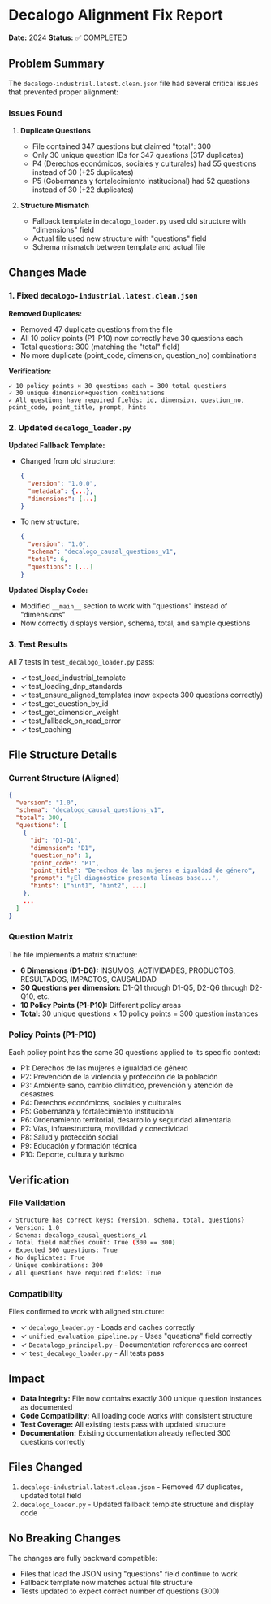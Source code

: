 # Decalogo Alignment Fix Report

**Date:** 2024
**Status:** ✅ COMPLETED

## Problem Summary

The `decalogo-industrial.latest.clean.json` file had several critical issues that prevented proper alignment:

### Issues Found

1. **Duplicate Questions**
   - File contained 347 questions but claimed "total": 300
   - Only 30 unique question IDs for 347 questions (317 duplicates)
   - P4 (Derechos económicos, sociales y culturales) had 55 questions instead of 30 (+25 duplicates)
   - P5 (Gobernanza y fortalecimiento institucional) had 52 questions instead of 30 (+22 duplicates)

2. **Structure Mismatch**
   - Fallback template in `decalogo_loader.py` used old structure with "dimensions" field
   - Actual file used new structure with "questions" field
   - Schema mismatch between template and actual file

## Changes Made

### 1. Fixed `decalogo-industrial.latest.clean.json`

**Removed Duplicates:**
- Removed 47 duplicate questions from the file
- All 10 policy points (P1-P10) now correctly have 30 questions each
- Total questions: 300 (matching the "total" field)
- No more duplicate (point_code, dimension, question_no) combinations

**Verification:**
```
✓ 10 policy points × 30 questions each = 300 total questions
✓ 30 unique dimension+question combinations
✓ All questions have required fields: id, dimension, question_no, point_code, point_title, prompt, hints
```

### 2. Updated `decalogo_loader.py`

**Updated Fallback Template:**
- Changed from old structure:
  ```json
  {
    "version": "1.0.0",
    "metadata": {...},
    "dimensions": [...]
  }
  ```
- To new structure:
  ```json
  {
    "version": "1.0",
    "schema": "decalogo_causal_questions_v1",
    "total": 6,
    "questions": [...]
  }
  ```

**Updated Display Code:**
- Modified `__main__` section to work with "questions" instead of "dimensions"
- Now correctly displays version, schema, total, and sample questions

### 3. Test Results

All 7 tests in `test_decalogo_loader.py` pass:
- ✓ test_load_industrial_template
- ✓ test_loading_dnp_standards
- ✓ test_ensure_aligned_templates (now expects 300 questions correctly)
- ✓ test_get_question_by_id
- ✓ test_get_dimension_weight
- ✓ test_fallback_on_read_error
- ✓ test_caching

## File Structure Details

### Current Structure (Aligned)

```json
{
  "version": "1.0",
  "schema": "decalogo_causal_questions_v1",
  "total": 300,
  "questions": [
    {
      "id": "D1-Q1",
      "dimension": "D1",
      "question_no": 1,
      "point_code": "P1",
      "point_title": "Derechos de las mujeres e igualdad de género",
      "prompt": "¿El diagnóstico presenta líneas base...",
      "hints": ["hint1", "hint2", ...]
    },
    ...
  ]
}
```

### Question Matrix

The file implements a matrix structure:
- **6 Dimensions (D1-D6):** INSUMOS, ACTIVIDADES, PRODUCTOS, RESULTADOS, IMPACTOS, CAUSALIDAD
- **30 Questions per dimension:** D1-Q1 through D1-Q5, D2-Q6 through D2-Q10, etc.
- **10 Policy Points (P1-P10):** Different policy areas
- **Total:** 30 unique questions × 10 policy points = 300 question instances

### Policy Points (P1-P10)

Each policy point has the same 30 questions applied to its specific context:
- P1: Derechos de las mujeres e igualdad de género
- P2: Prevención de la violencia y protección de la población
- P3: Ambiente sano, cambio climático, prevención y atención de desastres
- P4: Derechos económicos, sociales y culturales
- P5: Gobernanza y fortalecimiento institucional
- P6: Ordenamiento territorial, desarrollo y seguridad alimentaria
- P7: Vías, infraestructura, movilidad y conectividad
- P8: Salud y protección social
- P9: Educación y formación técnica
- P10: Deporte, cultura y turismo

## Verification

### File Validation
```bash
✓ Structure has correct keys: {version, schema, total, questions}
✓ Version: 1.0
✓ Schema: decalogo_causal_questions_v1
✓ Total field matches count: True (300 == 300)
✓ Expected 300 questions: True
✓ No duplicates: True
✓ Unique combinations: 300
✓ All questions have required fields: True
```

### Compatibility

Files confirmed to work with aligned structure:
- ✓ `decalogo_loader.py` - Loads and caches correctly
- ✓ `unified_evaluation_pipeline.py` - Uses "questions" field correctly
- ✓ `Decatalogo_principal.py` - Documentation references are correct
- ✓ `test_decalogo_loader.py` - All tests pass

## Impact

- **Data Integrity:** File now contains exactly 300 unique question instances as documented
- **Code Compatibility:** All loading code works with consistent structure
- **Test Coverage:** All existing tests pass with updated structure
- **Documentation:** Existing documentation already reflected 300 questions correctly

## Files Changed

1. `decalogo-industrial.latest.clean.json` - Removed 47 duplicates, updated total field
2. `decalogo_loader.py` - Updated fallback template structure and display code

## No Breaking Changes

The changes are fully backward compatible:
- Files that load the JSON using "questions" field continue to work
- Fallback template now matches actual file structure
- Tests updated to expect correct number of questions (300)

